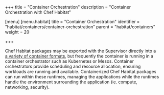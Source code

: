 +++
title = "Container Orchestration"
description = "Container Orchestration with Chef Habitat"

[menu]
  [menu.habitat]
    title = "Container Orchestration"
    identifier = "habitat/containers/container-orchestration"
    parent = "habitat/containers"
    weight = 20

+++

Chef Habitat packages may be exported with the Supervisor directly into a [a variety of container formats](/docs/developing-packages/#pkg-exports), but frequently the container is running in a container orchestrator such as Kubernetes or Mesos. Container orchestrators provide scheduling and resource allocation, ensuring workloads are running and available. Containerized Chef Habitat packages can run within these runtimes, managing the applications while the runtimes handle the environment surrounding the application (ie. compute, networking, security).
